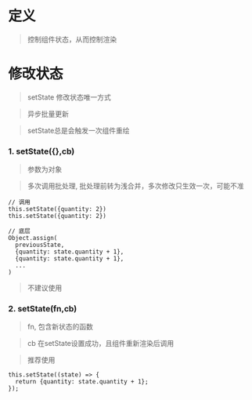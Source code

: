 <!--
 * @LastEditors: wudan01
 * @description: 文件描述
-->
# 定义 
> 控制组件状态，从而控制渲染

# 修改状态
> setState 修改状态唯一方式

> 异步批量更新

> setState总是会触发一次组件重绘

### 1. setState({},cb)
> 参数为对象

> 多次调用批处理, 批处理前转为浅合并，多次修改只生效一次，可能不准
```
// 调用
this.setState({quantity: 2})
this.setState({quantity: 2})

// 底层
Object.assign(
  previousState,
  {quantity: state.quantity + 1},
  {quantity: state.quantity + 1},
  ...
)
```

> 不建议使用

### 2. setState(fn,cb)
> fn, 包含新状态的函数

> cb 在setState设置成功，且组件重新渲染后调用

> 推荐使用

```
this.setState((state) => {
  return {quantity: state.quantity + 1};
});
```